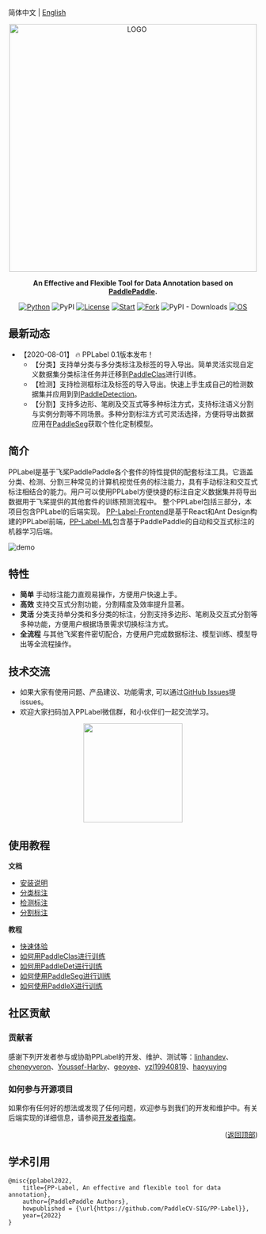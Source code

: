 
简体中文 | [English](README_EN.md)
<div align="center">

<p align="center">
  <img src="https://user-images.githubusercontent.com/35907364/181203626-24fd69d3-15aa-4e9e-9a1a-a35b55ad673d.png" align="middle" alt="LOGO" width = "500" />
</p>

**An Effective and Flexible Tool for Data Annotation based on [PaddlePaddle](https://github.com/paddlepaddle/paddle).**

[![Python](https://img.shields.io/badge/python-3.9+-blue.svg)](https://www.python.org/downloads/release/python-390/) ![PyPI](https://img.shields.io/pypi/v/pplabel?color=blue) [![License](https://img.shields.io/badge/License-Apache_2.0-blue.svg)](LICENSE) [![Start](https://img.shields.io/github/stars/PaddleCV-SIG/PP-Label?color=orange)]() [![Fork](https://img.shields.io/github/forks/PaddleCV-SIG/PP-Label?color=orange)]() ![PyPI - Downloads](https://img.shields.io/pypi/dm/pplabel?color=orange) [![OS](https://img.shields.io/badge/os-linux%2C%20windows%2C%20macos-green.svg)]() 
</div>


## 最新动态

* 【2020-08-01】 :fire: PPLabel 0.1版本发布！
    * 【分类】支持单分类与多分类标注及标签的导入导出。简单灵活实现自定义数据集分类标注任务并迁移到[PaddleClas](https://github.com/PaddlePaddle/PaddleClas)进行训练。
    * 【检测】支持检测框标注及标签的导入导出。快速上手生成自己的检测数据集并应用到到[PaddleDetection](https://github.com/PaddlePaddle/PaddleDetection)。
    * 【分割】支持多边形、笔刷及交互式等多种标注方式，支持标注语义分割与实例分割等不同场景。多种分割标注方式可灵活选择，方便将导出数据应用在[PaddleSeg](https://github.com/PaddlePaddle/PaddleSeg)获取个性化定制模型。


## 简介

PPLabel是基于飞桨PaddlePaddle各个套件的特性提供的配套标注工具。它涵盖分类、检测、分割三种常见的计算机视觉任务的标注能力，具有手动标注和交互式标注相结合的能力。用户可以使用PPLabel方便快捷的标注自定义数据集并将导出数据用于飞桨提供的其他套件的训练预测流程中。
整个PPLabel包括三部分，本项目包含PPLabel的后端实现。 [PP-Label-Frontend](https://github.com/PaddleCV-SIG/PP-Label-Frontend)是基于React和Ant Design构建的PPLabel前端，[PP-Label-ML](https://github.com/PaddleCV-SIG/PP-Label-ML)包含基于PaddlePaddle的自动和交互式标注的机器学习后端。

![demo](https://user-images.githubusercontent.com/71769312/181277273-0c1d6189-4a84-44c7-a0ae-f9816dcc32ae.png)

## 特性


* **简单** 手动标注能力直观易操作，方便用户快速上手。
* **高效** 支持交互式分割功能，分割精度及效率提升显著。
* **灵活** 分类支持单分类和多分类的标注，分割支持多边形、笔刷及交互式分割等多种功能，方便用户根据场景需求切换标注方式。
* **全流程** 与其他飞桨套件密切配合，方便用户完成数据标注、模型训练、模型导出等全流程操作。


## 技术交流

* 如果大家有使用问题、产品建议、功能需求, 可以通过[GitHub Issues](https://github.com/PaddlePaddle/PaddleSeg/issues)提issues。
* 欢迎大家扫码加入PPLabel微信群，和小伙伴们一起交流学习。

<div align="center">
<img src="https://user-images.githubusercontent.com/48433081/163670184-43cfb3ae-2047-4ba3-8dae-6c02090dd177.png"  width = "200" />  
</div>

## 使用教程

**文档**

* [安装说明](doc/install.md)
* [分类标注](doc/classification.md)
* [检测标注](doc/detection.md)
* [分割标注](doc/segmentation.md)

**教程**

* [快速体验]()
* [如何用PaddleClas进行训练]()
* [如何用PaddleDet进行训练]()
* [如何使用PaddleSeg进行训练]()
* [如何使用PaddleX进行训练]()

## 社区贡献

### 贡献者

感谢下列开发者参与或协助PPLabel的开发、维护、测试等：[linhandev](https://github.com/linhandev)、[cheneyveron](https://github.com/cheneyveron)、[Youssef-Harby](https://github.com/Youssef-Harby)、[geoyee](https://github.com/geoyee)、[yzl19940819](https://github.com/yzl19940819)、[haoyuying](https://github.com/haoyuying)

### 如何参与开源项目

如果你有任何好的想法或发现了任何问题，欢迎参与到我们的开发和维护中。有关后端实现的详细信息，请参阅[开发者指南](doc/developers_guide.md)。

<p align="right">(<a href="#top">返回顶部</a>)</p>

<!-- quote-->

## 学术引用

```
@misc{pplabel2022,
    title={PP-Label, An effective and flexible tool for data annotation},
    author={PaddlePaddle Authors},
    howpublished = {\url{https://github.com/PaddleCV-SIG/PP-Label}},
    year={2022}
}
```



